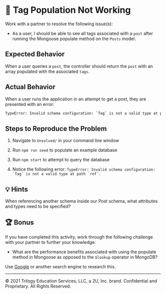 # 🐛 Tag Population Not Working

Work with a partner to resolve the following issue(s):

* As a user, I should be able to see all tags associated with a `post` after running the Mongoose populate method on the `Posts` model.

## Expected Behavior

When a user queries a `post`, the controller should return the `post` with an array populated with the associated `tags`.

## Actual Behavior

When a user runs the application in an attempt to get a post, they are presented with an error:

```sh
TypeError: Invalid schema configuration: `Tag` is not a valid type at path `ref`
```
## Steps to Reproduce the Problem

1. Navigate to `Unsolved/` in your command line window

2. Run `npm run seed` to populate an example database

3. Run `npm start` to attempt to query the database

4. Notice the following error: ``TypeError: Invalid schema configuration: `Tag` is not a valid type at path `ref`.``

## 💡 Hints

When referencing another schema inside our Post schema, what attributes and types need to be specified?  

## 🏆 Bonus

If you have completed this activity, work through the following challenge with your partner to further your knowledge:

* What are the performance benefits associated with using the populate method in Mongoose as opposed to the `$lookup` operator in MongoDB? 

Use [Google](https://www.google.com) or another search engine to research this.

---
© 2021 Trilogy Education Services, LLC, a 2U, Inc. brand. Confidential and Proprietary. All Rights Reserved.
